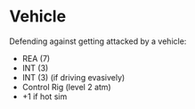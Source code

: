 # Vehicle
Defending against getting attacked by a vehicle:
- REA (7) 
- INT (3)
- INT (3) (if driving evasively) 
- Control Rig (level 2 atm)
- +1 if hot sim